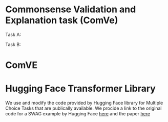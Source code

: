 # Commonsense Validation and Explanation task (ComVe)
Task A:

Task B:

# ComVE

# Hugging Face Transformer Library 

We use and modify the code provided by Hugging Face library for Multiple Choice Tasks that are publically available. We procide a link to the original code for a SWAG example by Hugging Face [here](https://github.com/huggingface/transformers/tree/master/examples/multiple-choice) and the paper [here](https://arxiv.org/abs/1910.03771)
